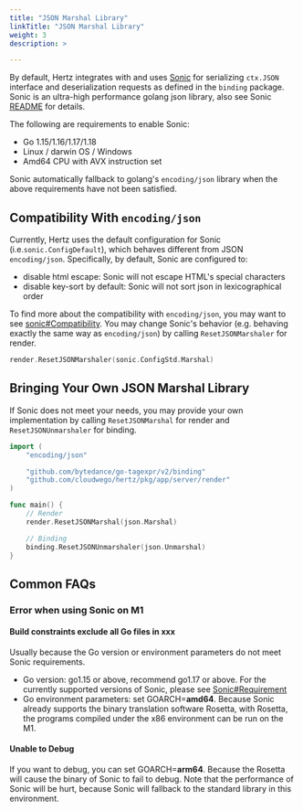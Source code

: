```yaml
---
title: "JSON Marshal Library"
linkTitle: "JSON Marshal Library"
weight: 3
description: >

---
```


By default, Hertz integrates with and uses [Sonic](https://github.com/bytedance/sonic) for serializing `ctx.JSON` interface and deserialization requests as defined in the `binding` package.
Sonic is an ultra-high performance golang json library, also see Sonic [README](https://github.com/bytedance/sonic) for details.

The following are requirements to enable Sonic:
- Go 1.15/1.16/1.17/1.18
- Linux / darwin OS / Windows
- Amd64 CPU with AVX instruction set

Sonic automatically fallback to golang's `encoding/json` library when the above requirements have not been satisfied.

## Compatibility With `encoding/json`

Currently, Hertz uses the default configuration for Sonic (i.e.`sonic.ConfigDefault`), which behaves different from JSON `encoding/json`.
Specifically, by default, Sonic are configured to:
- disable html escape: Sonic will not escape HTML's special characters
- disable key-sort by default: Sonic will not sort json in lexicographical order

To find more about the compatibility with `encoding/json`, you may want to see [sonic#Compatibility](https://github.com/bytedance/sonic#compatibility).
You may change Sonic's behavior (e.g. behaving exactly the same way as `encoding/json`) by calling `ResetJSONMarshaler` for render.

```go
render.ResetJSONMarshaler(sonic.ConfigStd.Marshal)
```

## Bringing Your Own JSON Marshal Library

If Sonic does not meet your needs, you may provide your own implementation by calling `ResetJSONMarshal` for render and `ResetJSONUnmarshaler` for binding.

```go
import (
    "encoding/json"

    "github.com/bytedance/go-tagexpr/v2/binding"
    "github.com/cloudwego/hertz/pkg/app/server/render"
)

func main() {
    // Render
    render.ResetJSONMarshal(json.Marshal)

    // Binding
    binding.ResetJSONUnmarshaler(json.Unmarshal)
}
```

## Common FAQs

### Error when using Sonic on M1

#### Build constraints exclude all Go files in xxx

Usually because the Go version or environment parameters do not meet Sonic requirements.

- Go version: go1.15 or above, recommend go1.17 or above. For the currently supported versions of Sonic, please see [Sonic#Requirement](https://github.com/bytedance/sonic#requirement)
- Go environment parameters: set GOARCH=**amd64**. Because Sonic already supports the binary translation software Rosetta, with Rosetta, the programs compiled under the x86 environment can be run on the M1.

#### Unable to Debug

If you want to debug, you can set GOARCH=**arm64**. Because the Rosetta will cause the binary of Sonic to fail to debug.
Note that the performance of Sonic will be hurt, because Sonic will fallback to the standard library in this environment.
